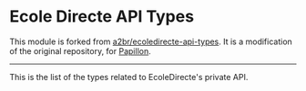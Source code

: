 # Ecole Directe API Types

This module is forked from [a2br/ecoledirecte-api-types](https://github.com/a2br/ecoledirecte-api-types). It is a modification of the original repository, for [Papillon](https://github.com/PapillonApp).

---

This is the list of the types related to EcoleDirecte's private API.
